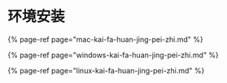 # 环境安装

{% page-ref page="mac-kai-fa-huan-jing-pei-zhi.md" %}

{% page-ref page="windows-kai-fa-huan-jing-pei-zhi.md" %}

{% page-ref page="linux-kai-fa-huan-jing-pei-zhi.md" %}

